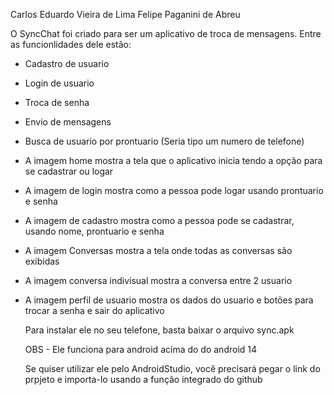 Carlos Eduardo Vieira de Lima
Felipe Paganini de Abreu

O SyncChat foi criado para ser um aplicativo de troca de mensagens. Entre as funcionlidades dele estão:
- Cadastro de usuario
- Login de usuario
- Troca de senha
- Envio de mensagens
- Busca de usuario por prontuario (Seria tipo um numero de telefone)

- A imagem home mostra a tela que o aplicativo inicia tendo a opção para se cadastrar ou logar
- A imagem de login mostra como a pessoa pode logar usando prontuario e senha
- A imagem de cadastro mostra como a pessoa pode se cadastrar, usando nome, prontuario e senha
- A imagem Conversas mostra a tela onde todas as conversas são exibidas
- A imagem conversa indivisual mostra a conversa entre 2 usuario
- A imagem perfil de usuario mostra os dados do usuario e botões para trocar a senha e sair do aplicativo

  Para instalar ele no seu telefone, basta baixar o arquivo sync.apk

  OBS - Ele funciona para android acima do do android 14

  Se quiser utilizar ele pelo AndroidStudio, você precisará pegar o link do prpjeto e importa-lo usando a função integrado do github
